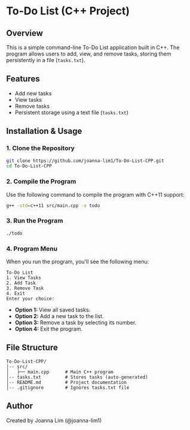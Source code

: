 # To-Do List (C++ Project)

## Overview
This is a simple command-line To-Do List application built in C++. The program allows users to add, view, and remove tasks, storing them persistently in a file (`tasks.txt`).

## Features
- Add new tasks
- View tasks
- Remove tasks
- Persistent storage using a text file (`tasks.txt`)

## Installation & Usage
### 1. Clone the Repository
```sh
git clone https://github.com/joanna-lim1/To-Do-List-CPP.git
cd To-Do-List-CPP
```

### 2. Compile the Program
Use the following command to compile the program with C++11 support:
```sh
g++ -std=c++11 src/main.cpp -o todo
```

### 3. Run the Program
```sh
./todo
```

### 4. Program Menu
When you run the program, you'll see the following menu:
```
To-Do List
1. View Tasks
2. Add Task
3. Remove Task
4. Exit
Enter your choice:
```
- **Option 1:** View all saved tasks.
- **Option 2:** Add a new task to the list.
- **Option 3:** Remove a task by selecting its number.
- **Option 4:** Exit the program.

## File Structure
```
To-Do-List-CPP/
│-- src/
│   ├── main.cpp      # Main C++ program
│-- tasks.txt         # Stores tasks (auto-generated)
│-- README.md         # Project documentation
│-- .gitignore        # Ignores tasks.txt file
```

## Author
Created by Joanna Lim (@joanna-lim1)

